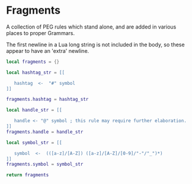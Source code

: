 # Fragments


  A collection of PEG rules which stand alone, and are added in various places
to proper Grammars.


The first newline in a Lua long string is not included in the body, so these
appear to have an 'extra' newline.

```lua
local fragments = {}
```
```lua
local hashtag_str = [[

   hashtag  <-  "#" symbol
]]

fragments.hashtag = hashtag_str
```
```lua
local handle_str = [[

   handle <- "@" symbol ; this rule may require further elaboration.
]]
fragments.handle = handle_str
```
```lua
local symbol_str = [[

   symbol  <-  (([a-z]/[A-Z]) ([a-z]/[A-Z]/[0-9]/"-"/"_")*)
]]
fragments.symbol = symbol_str
```
```lua
return fragments
```
